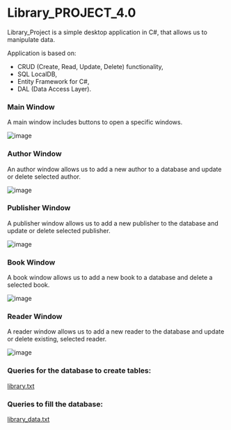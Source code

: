 # Library_PROJECT_4.0

Library_Project is a simple desktop application in C#, that allows us to manipulate data.



Application is based on:

* CRUD (Create, Read, Update, Delete) functionality,
* SQL LocalDB,
* Entity Framework for C#,
* DAL (Data Access Layer).


### Main Window
A main window includes buttons to open a specific windows.

![image](https://user-images.githubusercontent.com/91792874/180603599-aa1f7609-e2a9-4a29-8402-4db083d6ee4b.png)


### Author Window
An author window allows us to add a new author to a database and update or delete selected author.

![image](https://user-images.githubusercontent.com/91792874/180603640-1d5bba10-4196-4f8f-a87e-6ee73d237396.png)


### Publisher Window
A publisher window allows us to add a new publisher to the database and update or delete selected publisher.

![image](https://user-images.githubusercontent.com/91792874/180603645-27976cbd-979f-4622-871b-50993154aae4.png)


### Book Window
A book window allows us to add a new book to a database and delete a selected book.

![image](https://user-images.githubusercontent.com/91792874/180603626-8842403e-9d84-45b2-81ff-5eb9253d15bf.png)

### Reader Window
A reader window allows us to add a new reader to the database and update or delete existing, selected reader.

![image](https://user-images.githubusercontent.com/91792874/180603662-7e927cf8-49dd-404e-bb98-96c55b7e4bf8.png)

### Queries for the database to create tables:

[library.txt](https://github.com/aolesinska/-PO_WSEI_2022_Projekt_zaliczeniowy/files/9174055/library.txt)


### Queries to fill the database:

[library_data.txt](https://github.com/aolesinska/-PO_WSEI_2022_Projekt_zaliczeniowy/files/9174056/library_data.txt)

